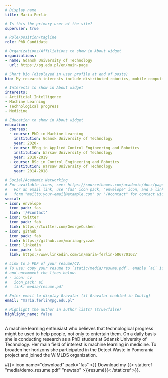 ```yaml
---
# Display name
title: Maria Ferlin

# Is this the primary user of the site?
superuser: true

# Role/position/tagline
role: PhD Candidate

# Organizations/Affiliations to show in About widget
organizations:
- name: Gdansk University of Technology
  url: https://pg.edu.pl/en/main-page

# Short bio (displayed in user profile at end of posts)
bio: My research interests include distributed robotics, mobile computing and programmable matter.

# Interests to show in About widget
interests:
- Artificial Intelligence
- Machine Learning
- Technological progress
- Medicine

# Education to show in About widget
education:
  courses:
  - course: PhD in Machine Learning
    institution: Gdansk University of Technology
    year: 2020-
  - course: MEng in Applied Control Engineering and Robotics
    institution: Warsaw University of Technology
    year: 2018-2019
  - course: BSc in Control Engineering and Robotics
    institution: Warsaw University of Technology
    year: 2014-2018

# Social/Academic Networking
# For available icons, see: https://sourcethemes.com/academic/docs/page-builder/#icons
#   For an email link, use "fas" icon pack, "envelope" icon, and a link in the
#   form "mailto:your-email@example.com" or "/#contact" for contact widget.
social:
- icon: envelope
  icon_pack: fas
  link: '/#contact'
- icon: twitter
  icon_pack: fab
  link: https://twitter.com/GeorgeCushen
- icon: github
  icon_pack: fab
  link: https://github.com/mariaogryczak
- icon: linkedin
  icon_pack: fab
  link: https://www.linkedin.com/in/maria-ferlin-b86770162/

# Link to a PDF of your resume/CV.
# To use: copy your resume to `static/media/resume.pdf`, enable `ai` icons in `params.toml`, 
# and uncomment the lines below.
# - icon: cv
#   icon_pack: ai
#   link: media/resume.pdf

# Enter email to display Gravatar (if Gravatar enabled in Config)
email: "maria.ferlin@pg.edu.pl"

# Highlight the author in author lists? (true/false)
highlight_name: false
---
```


A machine learning enthusiast who believes that technological progress might be used to help people, not only to entertain them. On a daily basis she is conducting research as a PhD student at Gdansk University of Technology. Her main field of interest is machine learning in medicine. To broaden her horizons she participated in the Detect Waste in Pomerania project and joined the WiMLDS organization.

#{{< icon name="download" pack="fas" >}} Download my {{< staticref "media/demo_resume.pdf" "newtab" >}}resumé{{< /staticref >}}.
